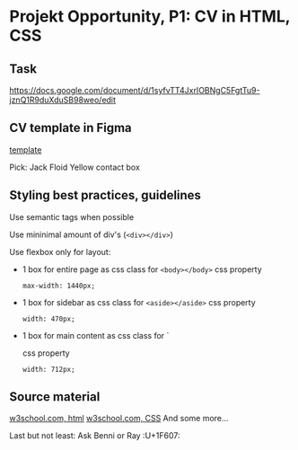 # Projekt Opportunity, P1: CV in HTML, CSS
## Task
https://docs.google.com/document/d/1syfvTT4JxrIOBNgC5FgtTu9-jznQ1R9duXduSB98weo/edit


## CV template in Figma
[template](https://www.figma.com/design/Xiwnf52ThvNQS48ulTDJDJ/CV-Templates?node-id=38-636&t=zXr3uNSumQ15Zyj0-0)

Pick: 
Jack Floid
Yellow contact box


## Styling best practices, guidelines
Use semantic tags when possible

Use mininimal amount of div's (`<div></div>`)

Use flexbox only for layout:
- 1 box for entire page as css class for `<body></body>`
    css property 
    ```
    max-width: 1440px;
    ```
- 1 box for sidebar as css class for `<aside></aside>`
    css property
    ```
    width: 470px;
    ```

- 1 box for main content as css class for `<main></main>
    css property
    ```
    width: 712px;
    ```

## Source material
[w3school.com, html](https://www.w3schools.com/html/default.asp)
[w3school.com, CSS](https://www.w3schools.com/css/default.asp)
And some more...

Last but not least:
Ask Benni or Ray :U+1F607:
